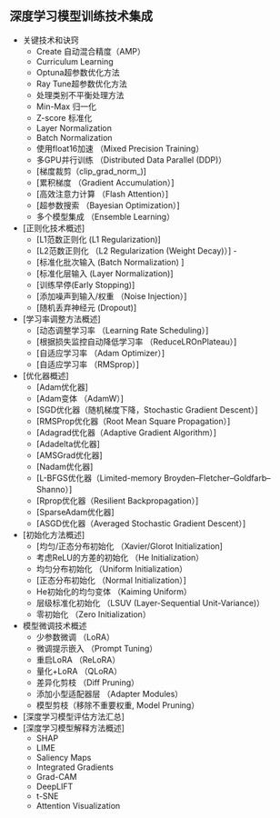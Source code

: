 ## 深度学习模型训练技术集成
- 关键技术和诀窍
  - Create 自动混合精度（AMP）
  - Curriculum Learning
  - Optuna超参数优化方法
  - Ray Tune超参数优化方法
  - 处理类别不平衡处理方法
  - Min-Max 归一化
  - Z-score 标准化
  - Layer Normalization
  - Batch Normalization
  - 使用float16加速 （Mixed Precision Training）
  - 多GPU并行训练 （Distributed Data Parallel (DDP)）
  - [梯度裁剪（clip_grad_norm_)]
  - [累积梯度 （Gradient Accumulation）]
  - [高效注意力计算 （Flash Attention）]
  - [超参数搜索 （Bayesian Optimization）]
  - 多个模型集成 （Ensemble Learning） 
- [正则化技术概述]
  - [L1范数正则化 (L1 Regularization)]
  - [L2范数正则化 （L2 Regularization (Weight Decay)）]  - 
  - [标准化批次输入 (Batch Normalization) ]
  -  [标准化层输入 (Layer Normalization)]
  -  [训练早停(Early Stopping)]
  -  [添加噪声到输入/权重 （Noise Injection）]
  -  [随机丢弃神经元 (Dropout)]
- [学习率调整方法概述]
  - [动态调整学习率 （Learning Rate Scheduling）]
  - [根据损失监控自动降低学习率 （ReduceLROnPlateau）]
  - [自适应学习率 （Adam Optimizer）]
  - [自适应学习率 （RMSprop）]
- [优化器概述]
  - [Adam优化器]
  - [Adam变体 （AdamW）]
  - [SGD优化器（随机梯度下降，Stochastic Gradient Descent）]
  - [RMSProp优化器（Root Mean Square Propagation）]
  - [Adagrad优化器（Adaptive Gradient Algorithm）]
  - [Adadelta优化器]  
  - [AMSGrad优化器]
  - [Nadam优化器]
  - [L-BFGS优化器（Limited-memory Broyden–Fletcher–Goldfarb–Shanno）]
  - [Rprop优化器（Resilient Backpropagation）]
  - [SparseAdam优化器]
  - [ASGD优化器（Averaged Stochastic Gradient Descent）]
- [初始化方法概述]
  - [均匀/正态分布初始化 （Xavier/Glorot Initialization]
  - 考虑ReLU的方差的初始化 （He Initialization）
  - 均匀分布初始化 （Uniform Initialization）
  - [正态分布初始化 （Normal Initialization）]
  - He初始化的均匀变体 （Kaiming Uniform）
  - 层级标准化初始化 （LSUV (Layer-Sequential Unit-Variance)）
  - 零初始化 （Zero Initialization）
- 模型微调技术概述
  - 少参数微调 （LoRA）
  - 微调提示嵌入 （Prompt Tuning）
  - 重启LoRA （ReLoRA）
  - 量化+LoRA （QLoRA）
  - 差异化剪枝 （Diff Pruning）
  - 添加小型适配器层 （Adapter Modules）
  - 模型剪枝（移除不重要权重, Model Pruning）
- [深度学习模型评估方法汇总]
- [深度学习模型解释方法概述]
  - SHAP
  - LIME
  - Saliency Maps
  - Integrated Gradients
  - Grad-CAM
  - DeepLIFT
  - t-SNE 
  - Attention Visualization

